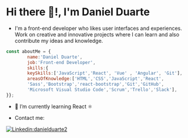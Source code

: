 <h1> Hi there 👋!, I'm Daniel Duarte </h2> 
  
- <p>I'm a front-end developer who likes user interfaces and experiences. Work on creative and innovative projects where I can learn and also contribute my ideas and knowledge.</p>

```javascript
const aboutMe = {
        name:'Daniel Duarte',
        job:'Front-end Developer',
        skills:{
        keySkills:['JavaScript','React', 'Vue' , 'Angular', 'Git'],
        areasOfKnowledge:['HTML','CSS','JavaScript','React',
        'Sass','Bootstrap','react-bootstrap','Git','GitHub',
        'Microsoft Visual Studio Code','Scrum','Trello','Slack'],
}};
```

- 🌱 I’m currently learning React ⚛

- <p>Contact me: </p>

[![Linkedin:danielduarte2](https://img.shields.io/badge/-danielduarte2-blue?style=flat-square&logo=Linkedin&logoColor=white&link=https://www.linkedin.com/in/danielduarte2/)](https://www.linkedin.com/in/danielduarte2/)
